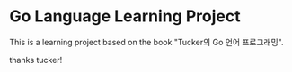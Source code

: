 # Go Language Learning Project

This is a learning project based on the book "Tucker의 Go 언어 프로그래밍".

thanks tucker!

